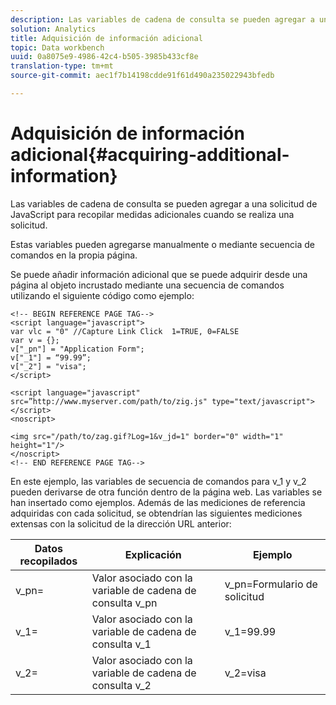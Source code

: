 ```yaml
---
description: Las variables de cadena de consulta se pueden agregar a una solicitud de JavaScript para recopilar medidas adicionales cuando se realiza una solicitud.
solution: Analytics
title: Adquisición de información adicional
topic: Data workbench
uuid: 0a8075e9-4986-42c4-b505-3985b433cf8e
translation-type: tm+mt
source-git-commit: aec1f7b14198cdde91f61d490a235022943bfedb

---
```



# Adquisición de información adicional{#acquiring-additional-information}

Las variables de cadena de consulta se pueden agregar a una solicitud de JavaScript para recopilar medidas adicionales cuando se realiza una solicitud.

Estas variables pueden agregarse manualmente o mediante secuencia de comandos en la propia página.

Se puede añadir información adicional que se puede adquirir desde una página al objeto incrustado mediante una secuencia de comandos utilizando el siguiente código como ejemplo:

```
<!-- BEGIN REFERENCE PAGE TAG--> 
<script language="javascript"> 
var vlc = "0" //Capture Link Click  1=TRUE, 0=FALSE 
var v = {}; 
v["_pn"] = "Application Form"; 
v["_1"] = “99.99”; 
v["_2"] = "visa"; 
</script> 
 
<script language="javascript" src=”http://www.myserver.com/path/to/zig.js" type="text/javascript"></script> 
<noscript> 
 
<img src="/path/to/zag.gif?Log=1&v_jd=1" border="0" width="1" height="1"/> 
</noscript> 
<!-- END REFERENCE PAGE TAG-->
```

En este ejemplo, las variables de secuencia de comandos para v_1 y v_2 pueden derivarse de otra función dentro de la página web. Las variables se han insertado como ejemplos. Además de las mediciones de referencia adquiridas con cada solicitud, se obtendrían las siguientes mediciones extensas con la solicitud de la dirección URL anterior:

| Datos recopilados | Explicación | Ejemplo |
|---|---|---|
| v_pn= | Valor asociado con la variable de cadena de consulta v_pn | v_pn=Formulario de solicitud |
| v_1= | Valor asociado con la variable de cadena de consulta v_1 | v_1=99.99 |
| v_2= | Valor asociado con la variable de cadena de consulta v_2 | v_2=visa |

